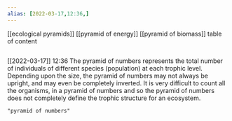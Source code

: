 ```yaml
---
alias: [2022-03-17,12:36,]
---
```

[[ecological pyramids]] [[pyramid of energy]] [[pyramid of biomass]]
table of content
```toc
```

[[2022-03-17]] 12:36
The pyramid of numbers represents the total number of individuals of different species (population) at each trophic level.
Depending upon the size, the pyramid of numbers may not always be upright, and may even be completely inverted.
It is very difficult to count all the organisms, in a pyramid of numbers and so the pyramid of numbers does not completely define the trophic structure for an ecosystem.
```query
"pyramid of numbers"
```